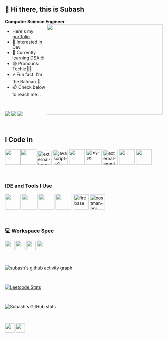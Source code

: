 
## 👋 Hi there, this is Subash

**Computer Science Engineer**
<img align="right" width="370" height="290" src="https://i.pinimg.com/originals/47/f0/34/47f0342cec72b800463bf003eac1257e.gif">
- Here's my [portfolio](https://subashsriniwas.github.io/portfolio/).
- 👀 Interested in Dev
- 🌱 Currently learning DSA 🤓
- 😄 Pronouns: Techie👨‍💻
- ⚡ Fun fact: I'm the Batman 🦇
- 📫 Check below to reach me ..

<br />

[<img src="https://img.shields.io/badge/Instagram-E4405F?style=for-the-badge&logo=instagram&logoColor=white" />](https://www.instagram.com/thiz_iz_subazz/) [<img src="https://img.shields.io/badge/LinkedIn-0077B5?style=for-the-badge&logo=linkedin&logoColor=white" />](https://www.linkedin.com/in/subash-sriniwas/) [<img src="https://img.shields.io/badge/Gmail-D14836?style=for-the-badge&logo=gmail&logoColor=white" />](mailto:smsubash234@gmail.com/)

<br />
  
## I Code in 
<img height="50" width="50" src="https://github.com/subashsriniwas/subashsriniwas/assets/132041545/3311b62c-cb62-455b-999f-7ee6556a1705" /><img height="50" width="50" src="https://img.icons8.com/color/48/000000/python.png" /> <img width="45" height="45" src="https://img.icons8.com/external-tal-revivo-shadow-tal-revivo/48/external-typescript-an-open-source-programming-language-developed-and-maintained-by-microsoft-logo-shadow-tal-revivo.png" alt="external-typescript-an-open-source-programming-language-developed-and-maintained-by-microsoft-logo-shadow-tal-revivo"/> <img width="48" height="48" src="https://img.icons8.com/color/48/javascript--v1.png" alt="javascript--v1"/> <img height="50" width="50" src="https://github.com/subashsriniwas/subashsriniwas/assets/132041545/a3802509-5bdd-45dc-b83f-bd2ce4b422a9" /> <img width="50" height="50" src="https://img.icons8.com/color/48/my-sql.png" alt="my-sql"/> <img width="48" height="48" src="https://img.icons8.com/external-tal-revivo-shadow-tal-revivo/48/external-angular-a-typescript-based-open-source-web-application-framework-logo-shadow-tal-revivo.png" alt="external-angular-a-typescript-based-open-source-web-application-framework-logo-shadow-tal-revivo"/>  <img height="50" width="50" src="https://img.icons8.com/color/48/000000/html-5.png" /> <img height="50" width="50" src="https://img.icons8.com/color/48/000000/css3.png" /> 

<br />

### IDE and Tools I Use
<img height="50" width="50" src="https://github.com/subashsriniwas/subashsriniwas/assets/132041545/eb41f1ee-c246-42e1-8b08-4a6393d04d3a"/> <img height="50" width="50" src="https://github.com/subashsriniwas/subashsriniwas/assets/132041545/a4631ae2-eb55-4eb8-bbb7-a02118f03e73"/> <img height="50" width="50" src="https://img.icons8.com/color/50/000000/git.png"/> <img height="50" src="https://img.icons8.com/officel/480/null/java-eclipse.png"/> <img height="50"/> <img width="48" height="48" src="https://img.icons8.com/color/48/firebase.png" alt="firebase"/> <img width="48" height="48" src="https://img.icons8.com/pulsar-color/48/postman-api.png" alt="postman-api"/>

<br />

### 💻 Workspace Spec
<img height="30" src="https://img.shields.io/badge/Intel-Core_i5_10th-0071C5?style=for-the-badge&logo=intel&logoColor=white"/> <img height="30" src="https://img.shields.io/badge/NVIDIA-GTX1650-76B900?style=for-the-badge&logo=nvidia&logoColor=white"/> <img height="30" src="https://img.shields.io/badge/Windows_95-008080?style=for-the-badge&logo=windows-95&logoColor=white"/> <img height="30" src="https://img.shields.io/badge/Android-3DDC84?style=for-the-badge&logo=android&logoColor=white"/> 

<br />

[![subash's github activity graph](https://github-readme-activity-graph.vercel.app/graph?username=subashsriniwas&bg_color=000000&color=ffffff&line=00c785&point=ffffff&area=true&hide_border=true)](https://github.com/ashutosh00710/github-readme-activity-graph)

<br />

[![Leetcode Stats](https://leetcard.jacoblin.cool/Subash_Sriniwas?ext=contest&theme=dark)](https://leetcode.com/Subash_Sriniwas)

<br />

![Subash's GitHub stats](https://github-readme-stats.vercel.app/api?username=subashsriniwas&theme=dark&show_icons=true&&hide=issues,contribs)

<br />

<img height="30" src="https://img.shields.io/badge/Made%20with-Markdown-1f425f.svg"/> [<img height="30" src="https://img.shields.io/badge/Ask%20me-anything-1abc9c.svg" />](mailto:smsubash234@gmail.com)


